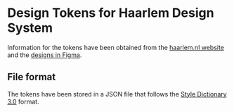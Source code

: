 # Design Tokens for Haarlem Design System

Information for the tokens have been obtained from the [haarlem.nl website](https://haarlem.nl) and the [designs in Figma](https://www.figma.com/file/yNP20OJZKRG3dW5dmDtyM9/Online-Huisstijl---Gemeente-Haarlem-en-Gemeente-Zandvoort?node-id=50%3A765&t=IzsJHOwbUrmak4wS-1).

## File format

The tokens have been stored in a JSON file that follows the [Style Dictionary 3.0](https://amzn.github.io/style-dictionary/) format.
